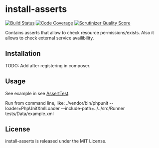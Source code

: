 install-asserts
============
[![Build Status](https://travis-ci.org/ivol84/install-asserts.svg?branch=master)](https://travis-ci.org/ivol84/install-asserts)
[![Code Coverage](https://scrutinizer-ci.com/g/ivol84/install-asserts/badges/coverage.png?b=master)](https://scrutinizer-ci.com/g/ivol84/install-asserts/?branch=master)
[![Scrutinizer Quality Score](https://scrutinizer-ci.com/g/ivol84/install-asserts/badges/quality-score.png?b=master)](https://scrutinizer-ci.com/g/ivol84/install-asserts/)

Contains asserts that allow to check resource permissions/exists.
Also it allows to check external service availibility.

Installation
------------

TODO: Add after registering in composer.

Usage
-----
See example in see [AssertTest](https://github.com/ivol84/install-asserts/blob/master/tests/AssertTest.php).

Run from command line, like: ./vendor/bin/phpunit --loader=PhpUnitXmlLoader --include-path=../../src/Runner tests/Data/example.xml 


License
-------

install-asserts is released under the MIT License.
